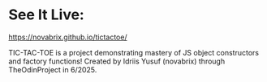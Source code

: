 # See It Live:
https://novabrix.github.io/tictactoe/

TIC-TAC-TOE is a project demonstrating mastery of JS object constructors and factory functions! Created by Idriis Yusuf (novabrix) through TheOdinProject in 6/2025.
